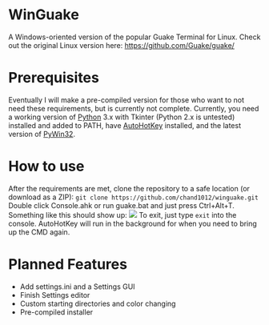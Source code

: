 # WinGuake
A Windows-oriented version of the popular Guake Terminal for Linux. Check out the original Linux version here: https://github.com/Guake/guake/
# Prerequisites
Eventually I will make a pre-compiled version for those who want to not need these requirements, but is currently not complete. Currently, you need a working version of [Python](http://python.org) 3.x with Tkinter (Python 2.x is untested) installed and added to PATH, have [AutoHotKey](https://autohotkey.com/) installed, and the latest version of [PyWin32](https://sourceforge.net/projects/pywin32/).
# How to use
After the requirements are met, clone the repository to a safe location (or download as a ZIP):
`git clone https://github.com/chand1012/winguake.git`
Double click Console.ahk or run guake.bat and just press Ctrl+Alt+T. Something like this should show up:
![](https://i.imgur.com/LbEgJKY.png)
To exit, just type `exit` into the console. AutoHotKey will run in the background for when you need to bring up the CMD again.
# Planned Features
- Add settings.ini and a Settings GUI
- Finish Settings editor
- Custom starting directories and color changing
- Pre-compiled installer
